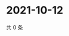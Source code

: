 # 2021-10-12

共 0 条

<!-- BEGIN WEIBO -->
<!-- 最后更新时间 Tue Oct 12 2021 07:13:50 GMT+0800 (China Standard Time) -->

<!-- END WEIBO -->
